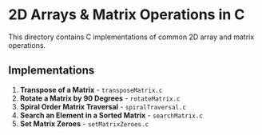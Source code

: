 # 2D Arrays & Matrix Operations in C

This directory contains C implementations of common 2D array and matrix operations.

## Implementations

1. **Transpose of a Matrix** - `transposeMatrix.c`
2. **Rotate a Matrix by 90 Degrees** - `rotateMatrix.c`
3. **Spiral Order Matrix Traversal** - `spiralTraversal.c`
4. **Search an Element in a Sorted Matrix** - `searchMatrix.c`
5. **Set Matrix Zeroes** - `setMatrixZeroes.c`